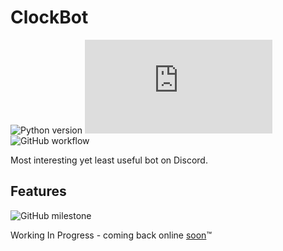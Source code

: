 # ClockBot

![Python version](https://img.shields.io/github/pipenv/locked/python-version/WieeRd/ClockBot?style=for-the-badge&logo=python&logoColor=white&labelColor=1F1F28&label=Python&color=4584b6)
![Discord.py version](https://img.shields.io/github/pipenv/locked/dependency-version/WieeRd/ClockBot/discord.py?style=for-the-badge&logo=discord&logoColor=white&labelColor=1F1F28&label=Discord.py&color=7289da)
![GitHub workflow](https://img.shields.io/github/actions/workflow/status/WieeRd/ClockBot/python.yml?style=for-the-badge&logo=github&logoColor=white&label=CI&labelColor=1f1f28&color=98bb6c)

Most interesting yet least useful bot on Discord.

## Features

![GitHub milestone](https://img.shields.io/github/milestones/progress-percent/WieeRd/ClockBot/1?style=for-the-badge&logo=stagetimer&logoColor=white&label=ClockBot%20v4%20Rewrite&labelColor=1F1F28&color=black)

Working In Progress - coming back online [soon](https://github.com/WieeRd/ClockBot/milestone/1)™️
